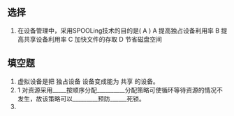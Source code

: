 ## 选择
1. 在设备管理中，采用SPOOLing技术的目的是(   A   )
	A  提高独占设备利用率	B  提高共享设备利用率
	C  加快文件的存取	D  节省磁盘空间


## 填空题

1. 虚拟设备是把   独占设备   设备变成能为     共享    的设备。
2. 1	对资源采用_____按顺序分配__________分配策略可使循环等待资源的情况不发生，故该策略可以_________预防______死锁。
3. 